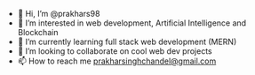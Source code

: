 - 👋 Hi, I’m @prakhars98
- 👀 I’m interested in web development, Artificial Intelligence and Blockchain
- 🌱 I’m currently learning full stack web development (MERN)
- 💞️ I’m looking to collaborate on cool web dev projects
- 📫 How to reach me prakharsinghchandel@gmail.com

<!---
prakhars98/prakhars98 is a ✨ special ✨ repository because its `README.md` (this file) appears on your GitHub profile.
You can click the Preview link to take a look at your changes.
--->
